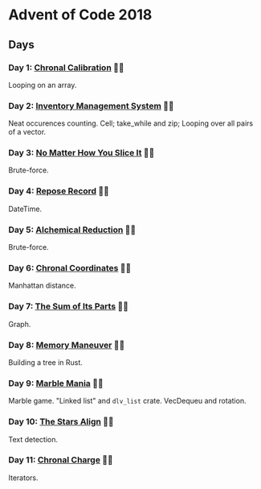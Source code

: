 # Advent of Code 2018

## Days

### Day 1: [Chronal Calibration](day01/README.md) 🌟🌟

Looping on an array.

### Day 2: [Inventory Management System](day02/README.md) 🌟🌟

Neat occurences counting.
Cell; take_while and zip; Looping over all pairs of a vector.

### Day 3: [No Matter How You Slice It](day03/README.md) 🌟🌟

Brute-force.

### Day 4: [Repose Record](day04/README.md) 🌟🌟

DateTime.

### Day 5: [Alchemical Reduction](day05/README.md) 🌟🌟

Brute-force.

### Day 6: [Chronal Coordinates](day06/README.md) 🌟🌟

Manhattan distance.

### Day 7: [The Sum of Its Parts](day07/README.md) 🌟🌟

Graph.

### Day 8: [Memory Maneuver](day08/README.md) 🌟🌟

Building a tree in Rust.

### Day 9: [Marble Mania](day09/README.md) 🌟🌟

Marble game. "Linked list" and `dlv_list` crate. VecDequeu and rotation.

### Day 10: [The Stars Align](day10/README.md) 🌟🌟

Text detection.

### Day 11: [Chronal Charge](day11/README.md) 🌟🌟

Iterators.